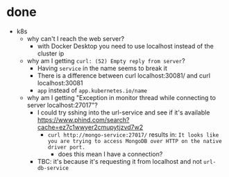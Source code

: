 # done

- k8s
  - why can't I reach the web server?
      - with Docker Desktop you need to use localhost instead of the cluster ip
  - why am I getting `curl: (52) Empty reply from server`?
      - Having `service` in the name seems to break it
      - There is a difference between curl localhost:30081/ and curl localhost:30081
      - `app` instead of `app.kubernetes.io/name`
  - why am I getting "Exception in monitor thread while connecting to server localhost:27017"?
    - I could try sshing into the url-service and see if it's available https://www.phind.com/search?cache=ez7c1wwyer2cmupytjzvd7w2
      - `curl http://mongo-service:27017/` results in: `It looks like you are trying to access MongoDB over HTTP on the native driver port.`
        - does this mean I have a connection?
    - TBC: it's because it's requesting it from localhost and not `url-db-service`
    
